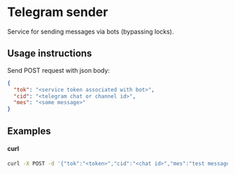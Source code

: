 # Telegram sender

Service for sending messages via bots (bypassing locks).

## Usage instructions

Send POST request with json body:

```json
{
  "tok": "<service token associated with bot>",
  "cid": "<telegram chat or channel id>",
  "mes": "<some message>"
}
```


## Examples

#### curl

```bash
curl -X POST -d '{"tok":"<token>","cid":"<chat id>","mes":"test message"}' <service address>
```
